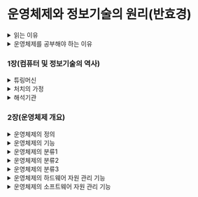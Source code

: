 # 운영체제와 정보기술의 원리(반효경)

<details>
  <summary> 읽는 이유 </summary>
  </br>
  <p>운영체제 공룡책을 보기 전에 가볍게 읽어보는 책</p>
  <p>코치님에게 추천받았다</p>
</details>

<details>
  <summary> 운영체제를 공부해야 하는 이유 </summary>
  </br>
  <p>IT 업계가 빠르게 변화한다고 하지만 핵심 철학과 기초는 변하지 않는다</p>
  <p>컴퓨터 하드웨어와 소프트웨어를 총괄하는 운영체제의 의사결정 및 동작 원리를 통해 변하지 않는 원리와 철학에 대해 살펴 볼 수 있다</p>
</details>

### 1장(컴퓨터 및 정보기술의 역사)

<details>
  <summary> 튜링머신 </summary>
  </br>
  <p>컴퓨터에 대한 가장 단순하고 매력적인 이론적 모델</p>
  <p>가상적이고 논리적인 기계라고 할 수 있다</p>
  <p>현대의 최첨단 컴퓨터로 풀 수 있는 모든 문제들을 간단한 튜링머신에도 풀 수 있다</p>
</details>

<details>
  <summary> 처치의 가정 </summary>
  </br>
  <p>튜링머신보다 더 처리력이 우수한 컴퓨터 구조는 있을 수 없다</p>
  <p>알고리즘에 의해 풀리는 문제들은 그것을 풀기 위해 채택하는 컴퓨터 체계와는 무관하다</p>
</details>

<details>
  <summary> 해석기관 </summary>
  </br>
  <p>반복적인 복잡한 계산을 정확하게 하기 위해 개발됨</p>
  <p>천공카드를 이용해서 프로그램될 수 있음</p>
  <p>현대의 컴퓨터에서 발견되는 네 가지 기본 구성 요소를 포함함(입력, 출력, 처리, 저장 장치)</p>
</details>

### 2장(운영체제 개요)

<details>
  <summary> 운영체제의 정의 </summary>
  </br>
  <p>컴퓨터 하드웨어 바로 윗단에 설치되는 소프트웨어</p>
  <p>사용자 및 다른 모든 소프트웨어와 하드웨어를 연결하는 소프트웨어 계층</p>
  <p>메모리에 상주하는 운영체제의 부분을 커널이라 부른다(좁은 의미의 운영체제)</p>
</details>

<details>
  <summary> 운영체제의 기능 </summary>
  </br>
  <p>하드웨어쪽 역할과 사용자쪽 역할의 두 가지로 나누어 볼 수 있다</p>
  <p>사용자가 직접 다루기 힘든 각종 하드웨어를 관리하고, 사용자에게 편한 인터페이스를 제공한다</p>
  <p>컴퓨터 시스템 내의 자원을 효율적으로 관리하고, 컴퓨터 시스템을 편리하게 사용할 수 있는 환경을 제공한다고 할 수 있다</p>
  <p>사용자와 자기 자신을 보호하는 보안도 담당한다</p>
</details>

<details>
  <summary> 운영체제의 분류1 </summary>
  </br>
  <p>단일작업용 운영체제와 다중작업용 운영체제로 나눌 수 있다</p>
  <p>초창기 운영체제인 도스가 단일작업용의 대표적인 예시</p>
  <p>현대 대부분의 운영체제는 다중작업용, 윈도우가 대표적</p>
  <p>다중 작업 처리시 하나의 CPU에서 짧은 시간 규모로 번갈아가며 여러프로그램을 실행. 이와 같은 시스템을 시분할 시스템이라고 부른다</p>
  <p>메모리는 CPU와 달리 여러 프로그램이 동시에 올라올 수 있다. 메모리 공간을 분할해 동시에 여러 프로그램을 실행시키는 시스템을 다중 프로그래밍 시스템이라고 부른다</p>
</details>

<details>
  <summary> 운영체제의 분류2 </summary>
  </br>
  <p>다중 사용자에 대한 동시 지원 여부로도 분류 가능하다</p>
  <p>흔히 서버라고 불리는 컴퓨터는 동시에 여러명이 접속해 사용가능한 예시</p>
</details>

<details>
  <summary> 운영체제의 분류3 </summary>
  </br>
  <p>작업을 처리하는 방식으로도 분류 가능</p>
  <p>일괄처리(batch processing)방식과 시분할 방식, 실시간 방식으로도 나눌 수 있다</p>
  <p>현대 일반적인 컴퓨터는 대부분 시분할 방식</p>
  <p>실시간 방식은 정해진 시간안에 반드시 어떠한 일이 처리됨을 보장한다</p>
</details>

<details>
  <summary> 운영체제의 하드웨어 자원 관리 기능 </summary>
  </br>
  <p>CPU와 메모리를 비롯해 주변장치, 입출력 장치들을 관리한다</p>
  <details>
    <summary> CPU 스케줄링 </summary>
    </br>
    <p>CPU에 프로세스를 적절히 할당하여 처리하도록 한다</p>
    <p>CPU를 효율적으로 사용하면서도 특정 프로세스가 불이익을 당하지 않도록 해야 한다</p>
    <p>선입선출, 라운드로빈, 우선순위 기법 등이 있다</p>
  </details>
  <details>
    <summary> 메모리 관리 </summary>
    </br>
    <p>메모리의 어느 부분이 어느 프로그램에 의해 사용되고 있는지 파악하고 유지해야 한다</p>
    <p>고정분할, 가변분할, 가상메모리 방식 등이 있다</p>
  </details>
  <details>
    <summary> 인터럽트 </summary>
    </br>
    <p>주변장치 및 입출력 장치는 인터럽트라는 메커니즘을 통해 관리된다</p>
    <p>CPU의 서비스가 필요한 경우에 신호를 발생시켜 서비스를 요청하며, 이때 발생시키는 신호를 인터럽트라 한다</p>
    <p>CPU는 스케줄링에 따라 작업을 수행하다가 인터럽트가 발생하면 하던 일을 멈추고 그를 수행한다</p>
  </details>
</details>

<details>
  <summary> 운영체제의 소프트웨어 자원 관리 기능 </summary>
  </br>
  <p>다중 사용자에 대한 동시 지원 여부로도 분류 가능하다</p>
  <p>흔히 서버라고 불리는 컴퓨터는 동시에 여러명이 접속해 사용가능한 예시</p>
</details>